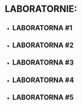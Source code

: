 # LABORATORNIE:

* ## [<div style="display: inline-block;" align="center">LABORATORNA #1</div>](https://github.com/soznanije/garbage_repo/tree/master/lab_1)
* ## [<div style="display: inline-block;" align="center">LABORATORNA #2</div>](https://github.com/soznanije/garbage_repo/tree/master/lab_2)
* ## [<div style="display: inline-block;" align="center">LABORATORNA #3</div>](https://github.com/soznanije/garbage_repo/tree/master/lab_3)
* ## [<div style="display: inline-block;" align="center">LABORATORNA #4</div>](https://github.com/soznanije/garbage_repo/tree/master/lab_4)
* ## [<div style="display: inline-block;" align="center">LABORATORNA #5</div>](https://github.com/soznanije/garbage_repo/tree/master/lab_5)
